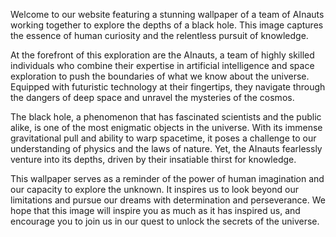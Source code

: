 <!--
Write me content for website with wallpaper "A team of AInauts working together to explore the depths of a black hole, with futuristic technology at their fingertips."
-->

<!--font:Poppins-->

Welcome to our website featuring a stunning wallpaper of a team of AInauts working together to explore the depths of a black hole. This image captures the essence of human curiosity and the relentless pursuit of knowledge.

At the forefront of this exploration are the AInauts, a team of highly skilled individuals who combine their expertise in artificial intelligence and space exploration to push the boundaries of what we know about the universe. Equipped with futuristic technology at their fingertips, they navigate through the dangers of deep space and unravel the mysteries of the cosmos.

The black hole, a phenomenon that has fascinated scientists and the public alike, is one of the most enigmatic objects in the universe. With its immense gravitational pull and ability to warp spacetime, it poses a challenge to our understanding of physics and the laws of nature. Yet, the AInauts fearlessly venture into its depths, driven by their insatiable thirst for knowledge.

This wallpaper serves as a reminder of the power of human imagination and our capacity to explore the unknown. It inspires us to look beyond our limitations and pursue our dreams with determination and perseverance. We hope that this image will inspire you as much as it has inspired us, and encourage you to join us in our quest to unlock the secrets of the universe.
